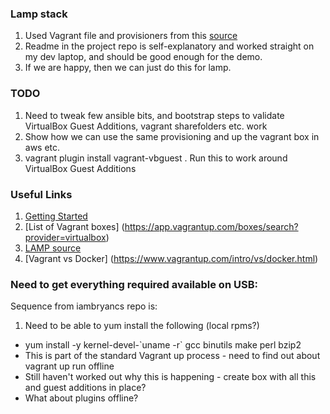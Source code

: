 ### Lamp stack


1. Used Vagrant file and provisioners from this [source](https://github.com/iambryancs/vagrant-ansible-lamp)
1. Readme in the project repo is self-explanatory and worked straight on my dev laptop, and should be good enough for the demo.   
1. If we are happy, then we can just do this for lamp.

### TODO
1. Need to tweak few ansible bits, and bootstrap steps to validate VirtualBox Guest Additions, vagrant sharefolders etc. work  
1. Show how we can use the same provisioning and up the vagrant box in aws etc.
1. vagrant plugin install vagrant-vbguest . Run this to work around VirtualBox Guest Additions

### Useful Links
1. [Getting Started](https://www.vagrantup.com/intro/getting-started/index.html)
1. [List of Vagrant boxes] (https://app.vagrantup.com/boxes/search?provider=virtualbox)
1. [LAMP source](https://github.com/iambryancs/vagrant-ansible-lamp)
1. [Vagrant vs Docker] (https://www.vagrantup.com/intro/vs/docker.html)



### Need to get everything required available on USB:
Sequence from iambryancs repo is:
1. Need to be able to yum install the following (local rpms?)
  * yum install -y kernel-devel-\`uname -r\` gcc binutils make perl bzip2
  * This is part of the standard Vagrant up process - need to find out about vagrant up run offline
  * Still haven't worked out why this is happening - create box with all this and guest additions in place?
  * What about plugins offline?
